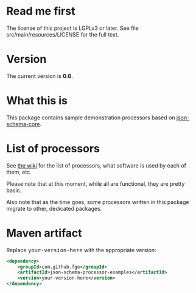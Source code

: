 <h1>Read me first</h1>

<p>The license of this project is LGPLv3 or later. See file src/main/resources/LICENSE for the full
text.</p>

<h1>Version</h1>

<p>The current version is <b>0.6</b>.</p>

<h1>What this is</h1>

<p>This package contains sample demonstration processors based on <a
href="https://github.com/fge/json-schema-core">json-schema-core</a>.</p>

<h1>List of processors</h1>

<p>See <a href="https://github.com/fge/json-schema-processor-examples/wiki">the
wiki</a> for the list of processors, what software is used by each of them, etc.</p>

<p>Please note that at this moment, while all are functional, they are pretty basic.</p>

<p>Also note that as the time goes, some processors written in this package migrate to other,
dedicated packages.</p>

<h1>Maven artifact</h1>

<p>Replace <tt>your-version-here</tt> with the appropriate version:</p>

```xml
<dependency>
    <groupId>com.github.fge</groupId>
    <artifactId>json-schema-processor-examples</artifactId>
    <version>your-version-here</version>
</dependency>
```

